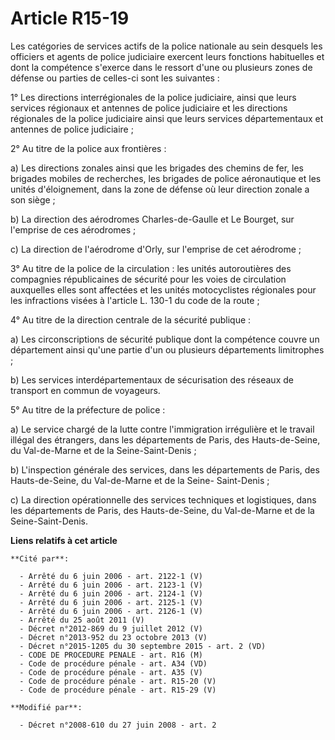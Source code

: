 # Article R15-19

Les catégories de services actifs de la police nationale au sein desquels les officiers et agents de police judiciaire
exercent leurs fonctions habituelles et dont la compétence s'exerce dans le ressort d'une ou plusieurs zones de défense ou
parties de celles-ci sont les suivantes :

1° Les directions interrégionales de la police judiciaire, ainsi que leurs services régionaux et antennes de police
judiciaire et les directions régionales de la police judiciaire ainsi que leurs services départementaux et antennes de police
judiciaire ;

2° Au titre de la police aux frontières :

a) Les directions zonales ainsi que les brigades des chemins de fer, les brigades mobiles de recherches, les brigades de
police aéronautique et les unités d'éloignement, dans la zone de défense où leur direction zonale a son siège ;

b) La direction des aérodromes Charles-de-Gaulle et Le Bourget, sur l'emprise de ces aérodromes ;

c) La direction de l'aérodrome d'Orly, sur l'emprise de cet aérodrome ;

3° Au titre de la police de la circulation : les unités autoroutières des compagnies républicaines de sécurité pour les voies
de circulation auxquelles elles sont affectées et les unités motocyclistes régionales pour les infractions visées à l'article
L. 130-1 du code de la route ;

4° Au titre de la direction centrale de la sécurité publique : 

a) Les circonscriptions de sécurité publique dont la compétence couvre un département ainsi qu'une partie d'un ou plusieurs
départements limitrophes ; 

b) Les services interdépartementaux de sécurisation des réseaux de transport en commun de voyageurs. 

5° Au titre de la préfecture de police : 

a) Le service chargé de la lutte contre l'immigration irrégulière et le travail illégal des étrangers, dans les départements
de Paris, des Hauts-de-Seine, du Val-de-Marne et de la Seine-Saint-Denis ; 

b) L'inspection générale des services, dans les départements de Paris, des Hauts-de-Seine, du Val-de-Marne et de la Seine-
Saint-Denis ; 

c) La direction opérationnelle des services techniques et logistiques, dans les départements de Paris, des Hauts-de-Seine, du
Val-de-Marne et de la Seine-Saint-Denis.

**Liens relatifs à cet article**

	**Cité par**:

	  - Arrêté du 6 juin 2006 - art. 2122-1 (V)
	  - Arrêté du 6 juin 2006 - art. 2123-1 (V)
	  - Arrêté du 6 juin 2006 - art. 2124-1 (V)
	  - Arrêté du 6 juin 2006 - art. 2125-1 (V)
	  - Arrêté du 6 juin 2006 - art. 2126-1 (V)
	  - Arrêté du 25 août 2011 (V)
	  - Décret n°2012-869 du 9 juillet 2012 (V)
	  - Décret n°2013-952 du 23 octobre 2013 (V)
	  - Décret n°2015-1205 du 30 septembre 2015 - art. 2 (VD)
	  - CODE DE PROCEDURE PENALE - art. R16 (M)
	  - Code de procédure pénale - art. A34 (VD)
	  - Code de procédure pénale - art. A35 (V)
	  - Code de procédure pénale - art. R15-20 (V)
	  - Code de procédure pénale - art. R15-29 (V)

	**Modifié par**:

	  - Décret n°2008-610 du 27 juin 2008 - art. 2
